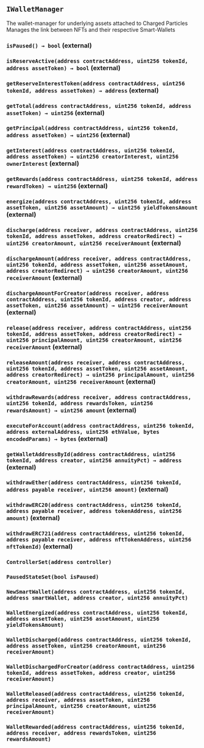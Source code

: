 ## `IWalletManager`



The wallet-manager for underlying assets attached to Charged Particles
Manages the link between NFTs and their respective Smart-Wallets


### `isPaused() → bool` (external)





### `isReserveActive(address contractAddress, uint256 tokenId, address assetToken) → bool` (external)





### `getReserveInterestToken(address contractAddress, uint256 tokenId, address assetToken) → address` (external)





### `getTotal(address contractAddress, uint256 tokenId, address assetToken) → uint256` (external)





### `getPrincipal(address contractAddress, uint256 tokenId, address assetToken) → uint256` (external)





### `getInterest(address contractAddress, uint256 tokenId, address assetToken) → uint256 creatorInterest, uint256 ownerInterest` (external)





### `getRewards(address contractAddress, uint256 tokenId, address rewardToken) → uint256` (external)





### `energize(address contractAddress, uint256 tokenId, address assetToken, uint256 assetAmount) → uint256 yieldTokensAmount` (external)





### `discharge(address receiver, address contractAddress, uint256 tokenId, address assetToken, address creatorRedirect) → uint256 creatorAmount, uint256 receiverAmount` (external)





### `dischargeAmount(address receiver, address contractAddress, uint256 tokenId, address assetToken, uint256 assetAmount, address creatorRedirect) → uint256 creatorAmount, uint256 receiverAmount` (external)





### `dischargeAmountForCreator(address receiver, address contractAddress, uint256 tokenId, address creator, address assetToken, uint256 assetAmount) → uint256 receiverAmount` (external)





### `release(address receiver, address contractAddress, uint256 tokenId, address assetToken, address creatorRedirect) → uint256 principalAmount, uint256 creatorAmount, uint256 receiverAmount` (external)





### `releaseAmount(address receiver, address contractAddress, uint256 tokenId, address assetToken, uint256 assetAmount, address creatorRedirect) → uint256 principalAmount, uint256 creatorAmount, uint256 receiverAmount` (external)





### `withdrawRewards(address receiver, address contractAddress, uint256 tokenId, address rewardsToken, uint256 rewardsAmount) → uint256 amount` (external)





### `executeForAccount(address contractAddress, uint256 tokenId, address externalAddress, uint256 ethValue, bytes encodedParams) → bytes` (external)





### `getWalletAddressById(address contractAddress, uint256 tokenId, address creator, uint256 annuityPct) → address` (external)





### `withdrawEther(address contractAddress, uint256 tokenId, address payable receiver, uint256 amount)` (external)





### `withdrawERC20(address contractAddress, uint256 tokenId, address payable receiver, address tokenAddress, uint256 amount)` (external)





### `withdrawERC721(address contractAddress, uint256 tokenId, address payable receiver, address nftTokenAddress, uint256 nftTokenId)` (external)






### `ControllerSet(address controller)`





### `PausedStateSet(bool isPaused)`





### `NewSmartWallet(address contractAddress, uint256 tokenId, address smartWallet, address creator, uint256 annuityPct)`





### `WalletEnergized(address contractAddress, uint256 tokenId, address assetToken, uint256 assetAmount, uint256 yieldTokensAmount)`





### `WalletDischarged(address contractAddress, uint256 tokenId, address assetToken, uint256 creatorAmount, uint256 receiverAmount)`





### `WalletDischargedForCreator(address contractAddress, uint256 tokenId, address assetToken, address creator, uint256 receiverAmount)`





### `WalletReleased(address contractAddress, uint256 tokenId, address receiver, address assetToken, uint256 principalAmount, uint256 creatorAmount, uint256 receiverAmount)`





### `WalletRewarded(address contractAddress, uint256 tokenId, address receiver, address rewardsToken, uint256 rewardsAmount)`





